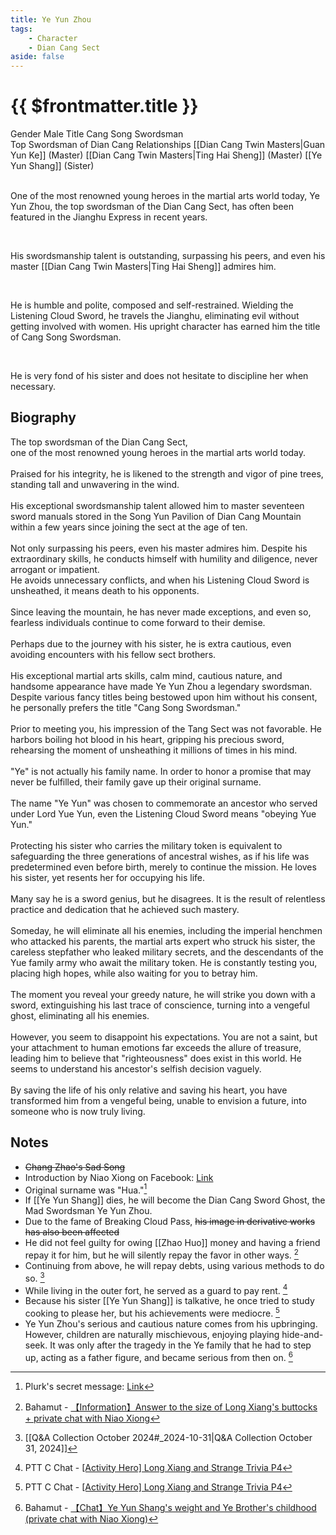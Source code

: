 ```yaml
---
title: Ye Yun Zhou
tags:
    - Character
    - Dian Cang Sect
aside: false
---
```


# {{ $frontmatter.title }}

<ChTabs position="bottom">
	<ChTab title="Ye Yun Zhou">
		<Ch src='/images/characters/special3/normal.webp' position='right'/>
		<ChName nameZh='葉雲舟' nameEn='Ye Yun Zhou' position='right' />
		<ChTable>
			<ChTr>
				<ChTd isTitle=true>
					Gender
				</ChTd>
				<ChTd>
					Male
				</ChTd>
			</ChTr>
			<ChTr>
				<ChTd isTitle=true>
					Title
				</ChTd>
				<ChTd>
					Cang Song Swordsman<br>Top Swordsman of Dian Cang
				</ChTd>
			</ChTr>
			<ChTr>
				<ChTd isTitle=true position='center'>
					Relationships
				</ChTd>
			</ChTr>
			<ChTr>
				<ChTd position='center'>
					[[Dian Cang Twin Masters|Guan Yun Ke]] (Master)
				</ChTd>
			</ChTr>
			<ChTr>
				<ChTd position='center'>
					[[Dian Cang Twin Masters|Ting Hai Sheng]] (Master)
				</ChTd>
			</ChTr>
			<ChTr>
				<ChTd position='center'>
					[[Ye Yun Shang]] (Sister)
				</ChTd>
			</ChTr>
		</ChTable>
	</ChTab>
</ChTabs>
<br><br>

One of the most renowned young heroes in the martial arts world today, Ye Yun Zhou, the top swordsman of the Dian Cang Sect, has often been featured in the Jianghu Express in recent years.

<br>

His swordsmanship talent is outstanding, surpassing his peers, and even his master [[Dian Cang Twin Masters|Ting Hai Sheng]] admires him.

<br>

He is humble and polite, composed and self-restrained. Wielding the Listening Cloud Sword, he travels the Jianghu, eliminating evil without getting involved with women. His upright character has earned him the title of Cang Song Swordsman.

<br>

He is very fond of his sister and does not hesitate to discipline her when necessary.
<br clear="all">

## Biography

<Tabs>
  <Tab title="Biography One">
	The top swordsman of the Dian Cang Sect,<br>
	one of the most renowned young heroes in the martial arts world today.<br><br>
	Praised for his integrity, he is likened to the strength and vigor of pine trees, standing tall and unwavering in the wind.<br><br>
	His exceptional swordsmanship talent allowed him to master seventeen sword manuals stored in the Song Yun Pavilion of Dian Cang Mountain within a few years since joining the sect at the age of ten.<br><br>
	Not only surpassing his peers, even his master admires him.
  </Tab>
  <Tab title="Biography Two">
	Despite his extraordinary skills, he conducts himself with humility and diligence, never arrogant or impatient.<br>
	He avoids unnecessary conflicts, and when his Listening Cloud Sword is unsheathed, it means death to his opponents.<br><br>
	Since leaving the mountain, he has never made exceptions, and even so, fearless individuals continue to come forward to their demise.<br><br>
	Perhaps due to the journey with his sister, he is extra cautious, even avoiding encounters with his fellow sect brothers.<br><br>
	His exceptional martial arts skills, calm mind, cautious nature, and handsome appearance have made Ye Yun Zhou a legendary swordsman.<br>
	Despite various fancy titles being bestowed upon him without his consent, he personally prefers the title "Cang Song Swordsman."<br><br>
	Prior to meeting you, his impression of the Tang Sect was not favorable.
  </Tab>
  <Tab title="Biography Three">
	He harbors boiling hot blood in his heart, gripping his precious sword, rehearsing the moment of unsheathing it millions of times in his mind.<br><br>
	"Ye" is not actually his family name. In order to honor a promise that may never be fulfilled, their family gave up their original surname.<br><br>
	The name "Ye Yun" was chosen to commemorate an ancestor who served under Lord Yue Yun, even the Listening Cloud Sword means "obeying Yue Yun."<br><br>
	Protecting his sister who carries the military token is equivalent to safeguarding the three generations of ancestral wishes, as if his life was predetermined even before birth, merely to continue the mission.
	He loves his sister, yet resents her for occupying his life.<br><br>
	Many say he is a sword genius, but he disagrees. It is the result of relentless practice and dedication that he achieved such mastery.<br><br>
	Someday, he will eliminate all his enemies, including the imperial henchmen who attacked his parents, the martial arts expert who struck his sister, the careless stepfather who leaked military secrets, and the descendants of the Yue family army who await the military token.
  </Tab>
  <Tab title="Biography Four">
	He is constantly testing you, placing high hopes, while also waiting for you to betray him.<br><br>
	The moment you reveal your greedy nature, he will strike you down with a sword, extinguishing his last trace of conscience, turning into a vengeful ghost, eliminating all his enemies.<br><br>
	However, you seem to disappoint his expectations. You are not a saint, but your attachment to human emotions far exceeds the allure of treasure, leading him to believe that "righteousness" does exist in this world.
	He seems to understand his ancestor's selfish decision vaguely.<br><br>
	By saving the life of his only relative and saving his heart, you have transformed him from a vengeful being, unable to envision a future, into someone who is now truly living.
  </Tab>
</Tabs>

## Notes

-   ~~Chang Zhao's Sad Song~~
-   Introduction by Niao Xiong on Facebook: [Link](https://www.facebook.com/photo.php?fbid=424312253455489&set=pb.100076301525150.-2207520000&type=3)
-   Original surname was "Hua."[^3]
-   If [[Ye Yun Shang]] dies, he will become the Dian Cang Sword Ghost, the Mad Swordsman Ye Yun Zhou.
-   Due to the fame of Breaking Cloud Pass, ~~his image in derivative works has also been affected~~
-   He did not feel guilty for owing [[Zhao Huo]] money and having a friend repay it for him, but he will silently repay the favor in other ways. [^1]
-   Continuing from above, he will repay debts, using various methods to do so. [^4]
-   While living in the outer fort, he served as a guard to pay rent. [^2]
-   Because his sister [[Ye Yun Shang]] is talkative, he once tried to study cooking to please her, but his achievements were mediocre. [^2]
-   Ye Yun Zhou's serious and cautious nature comes from his upbringing. However, children are naturally mischievous, enjoying playing hide-and-seek. It was only after the tragedy in the Ye family that he had to step up, acting as a father figure, and became serious from then on. [^5]

[^1]: Bahamut - [【Information】Answer to the size of Long Xiang's buttocks + private chat with Niao Xiong](https://forum.gamer.com.tw/C.php?bsn=73317&snA=2973&tnum=8)
[^2]: PTT C Chat - [\[Activity Hero\] Long Xiang and Strange Trivia P4](https://www.ptt.cc/bbs/C_Chat/M.1729423145.A.69F.html)
[^3]: Plurk's secret message: [Link](https://www.plurk.com/p/3g8q4p1s38)
[^4]: [[Q&A Collection October 2024#_2024-10-31|Q&A Collection October 31, 2024]]
[^5]: Bahamut - [【Chat】Ye Yun Shang's weight and Ye Brother's childhood (private chat with Niao Xiong)](https://m.gamer.com.tw/forum/C.php?bsn=73317&snA=3082&bpage=1&ltype=)